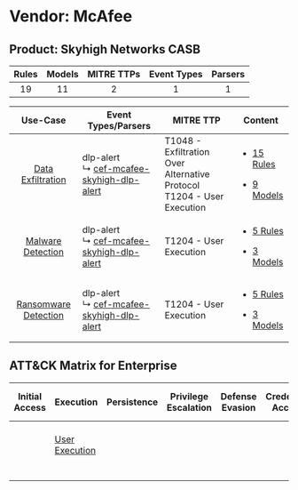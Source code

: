 Vendor: McAfee
==============
Product: Skyhigh Networks CASB
------------------------------
| Rules | Models | MITRE TTPs | Event Types | Parsers |
|:-----:|:------:|:----------:|:-----------:|:-------:|
|  19   |   11   |     2      |      1      |    1    |

|                               Use-Case                               | Event Types/Parsers                                                                                        | MITRE TTP                                                                    | Content                                                                                                                      |
|:--------------------------------------------------------------------:| ---------------------------------------------------------------------------------------------------------- | ---------------------------------------------------------------------------- | ---------------------------------------------------------------------------------------------------------------------------- |
|    [Data Exfiltration](../../../UseCases/uc_data_exfiltration.md)    |  dlp-alert<br> ↳ [cef-mcafee-skyhigh-dlp-alert](Parsers/parserContent_cef-mcafee-skyhigh-dlp-alert.md)<br> | T1048 - Exfiltration Over Alternative Protocol<br>T1204 - User Execution<br> | [<ul><li>15 Rules</li></ul><ul><li>9 Models</li></ul>](Rules_Models/r_m_mcafee_skyhigh_networks_casb_Data_Exfiltration.md)   |
|    [Malware Detection](../../../UseCases/uc_malware_detection.md)    |  dlp-alert<br> ↳ [cef-mcafee-skyhigh-dlp-alert](Parsers/parserContent_cef-mcafee-skyhigh-dlp-alert.md)<br> | T1204 - User Execution<br>                                                   | [<ul><li>5 Rules</li></ul><ul><li>3 Models</li></ul>](Rules_Models/r_m_mcafee_skyhigh_networks_casb_Malware_Detection.md)    |
| [Ransomware Detection](../../../UseCases/uc_ransomware_detection.md) |  dlp-alert<br> ↳ [cef-mcafee-skyhigh-dlp-alert](Parsers/parserContent_cef-mcafee-skyhigh-dlp-alert.md)<br> | T1204 - User Execution<br>                                                   | [<ul><li>5 Rules</li></ul><ul><li>3 Models</li></ul>](Rules_Models/r_m_mcafee_skyhigh_networks_casb_Ransomware_Detection.md) |

ATT&CK Matrix for Enterprise
----------------------------
| Initial Access | Execution                                                           | Persistence | Privilege Escalation | Defense Evasion | Credential Access | Discovery | Lateral Movement | Collection | Command and Control | Exfiltration                                                                                | Impact |
| -------------- | ------------------------------------------------------------------- | ----------- | -------------------- | --------------- | ----------------- | --------- | ---------------- | ---------- | ------------------- | ------------------------------------------------------------------------------------------- | ------ |
|                | [User Execution](https://attack.mitre.org/techniques/T1204)<br><br> |             |                      |                 |                   |           |                  |            |                     | [Exfiltration Over Alternative Protocol](https://attack.mitre.org/techniques/T1048)<br><br> |        |